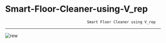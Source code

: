 # Smart-Floor-Cleaner-using-V_rep
                                         Smart Floor Cleaner using V_rep
-----------------------------------------------------------------------------------------------------------------
![rew](https://user-images.githubusercontent.com/102236043/177558610-66d68f6f-be95-46f6-9ab6-ef244b613a49.jpg)
